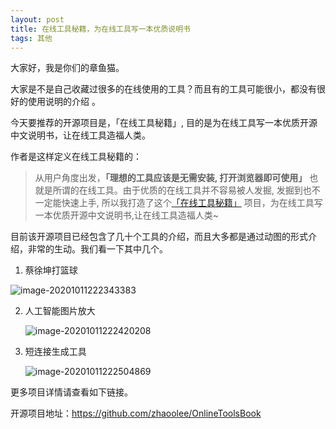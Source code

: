 ```yaml
---
layout: post
title: 在线工具秘籍，为在线工具写一本优质说明书
tags: 其他
---
```


大家好，我是你们的章鱼猫。

大家是不是自己收藏过很多的在线使用的工具？而且有的工具可能很小，都没有很好的使用说明的介绍 。

今天要推荐的开源项目是，「在线工具秘籍」, 目的是为在线工具写一本优质开源中文说明书，让在线工具造福人类。

作者是这样定义在线工具秘籍的：

> 从用户角度出发，**「理想的工具应该是无需安装, 打开浏览器即可使用」** 也就是所谓的在线工具。由于优质的在线工具并不容易被人发掘, 发掘到也不一定能快速上手, 所以我打造了这个[「在线工具秘籍」](https://github.com/zhaoolee/OnlineToolsBook) 项目，为在线工具写一本优质开源中文说明书,让在线工具造福人类~

目前该开源项目已经包含了几十个工具的介绍，而且大多都是通过动图的形式介绍，非常的生动。我们看一下其中几个。

1. 蔡徐坤打篮球

![image-20201011222343383](https://raw.githubusercontent.com/ZhuPeng/pic/master/mac_github_images/compress_image-20201011222343383.png)

2. 人工智能图片放大

   ![image-20201011222420208](https://raw.githubusercontent.com/ZhuPeng/pic/master/mac_github_images/compress_image-20201011222420208.png)

3. 短连接生成工具

   ![image-20201011222504869](https://raw.githubusercontent.com/ZhuPeng/pic/master/mac_github_images/compress_image-20201011222504869.png)

更多项目详情请查看如下链接。

开源项目地址：https://github.com/zhaoolee/OnlineToolsBook
